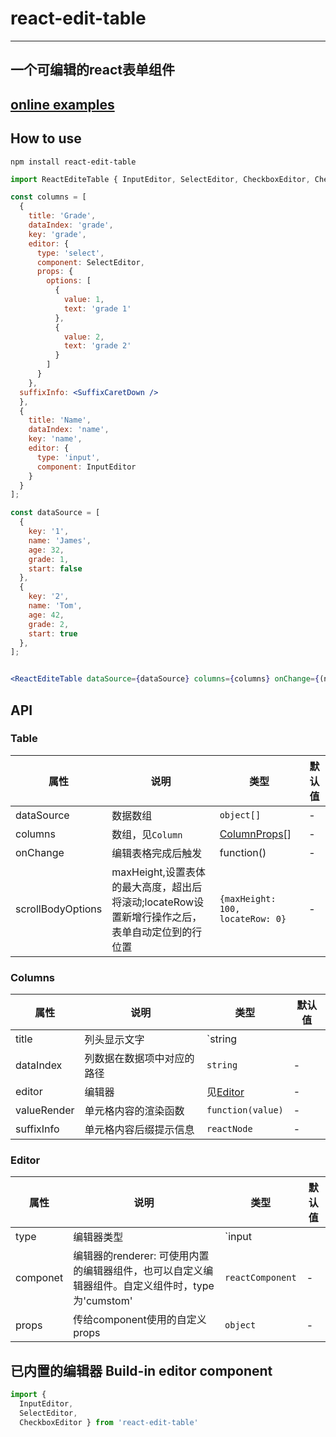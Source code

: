 # react-edit-table 
---
## 一个可编辑的react表单组件
## [online examples](https://weber-cd.github.io/react-edit-table)
## How to use

```
npm install react-edit-table
```

```jsx
import ReactEditeTable { InputEditor, SelectEditor, CheckboxEditor, CheckboxRender } from 'react-edit-table'

const columns = [
  {
    title: 'Grade',
    dataIndex: 'grade',
    key: 'grade',
    editor: {
      type: 'select',
      component: SelectEditor,
      props: {
        options: [
          {
            value: 1,
            text: 'grade 1'
          }, 
          {
            value: 2,
            text: 'grade 2'
          }
        ]
      }
    },
  suffixInfo: <SuffixCaretDown />
  },
  {
    title: 'Name',
    dataIndex: 'name',
    key: 'name',
    editor: {
      type: 'input',
      component: InputEditor
    }
  }
];

const dataSource = [
  {
    key: '1',
    name: 'James',
    age: 32,
    grade: 1,
    start: false
  },
  {
    key: '2',
    name: 'Tom',
    age: 42,
    grade: 2,
    start: true
  },
];


<ReactEditeTable dataSource={dataSource} columns={columns} onChange={(newDataSource=>{}}/>;
```


## API

### Table

| 属性 | 说明 | 类型 | 默认值 |
| --- | --- | ---| ---|
| dataSource | 数据数组	 | `object[]` | - |
| columns | 数组，见`Column` | [ColumnProps](#ColumnProps)[] | - |
| onChange | 编辑表格完成后触发 | function() | -|
| scrollBodyOptions | maxHeight,设置表体的最大高度，超出后将滚动;locateRow设置新增行操作之后，表单自动定位到的行位置 | `{maxHeight: 100,  locateRow: 0}` | -|


### <span id="ColumnProps">Columns</span>

| 属性 | 说明 | 类型 | 默认值 |
| --- | --- | --- | --- |
| title | 列头显示文字 | `string || ReactNode` | - |
| dataIndex | 列数据在数据项中对应的路径 | `string` | - | 
| editor | 编辑器 | 见[Editor](#EditorConfig) | - |
| valueRender | 单元格内容的渲染函数 | `function(value)` | - | 
| suffixInfo | 单元格内容后缀提示信息 | `reactNode` | - | 

### <span id="EditorConfig">Editor</span>
| 属性 | 说明 | 类型 | 默认值 |
| --- | --- | --- | --- |
| type | 编辑器类型 | `input || select || checkbox`  | - |
| componet | 编辑器的renderer: 可使用内置的编辑器组件，也可以自定义编辑器组件。自定义组件时，type为'cumstom' | `reactComponent`| - |
| props | 传给component使用的自定义props | `object` | - | 

## 已内置的编辑器 Build-in editor component
```js
import {
  InputEditor,
  SelectEditor,
  CheckboxEditor } from 'react-edit-table'
```







